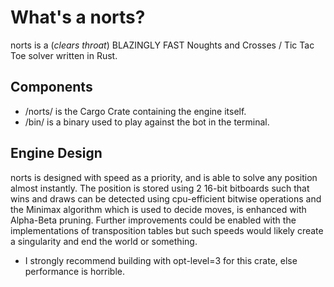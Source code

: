 # What's a norts?
norts is a (*clears throat*) BLAZINGLY FAST Noughts and Crosses / Tic Tac Toe solver written in Rust.

## Components
* /norts/ is the Cargo Crate containing the engine itself.
* /bin/ is a binary used to play against the bot in the terminal.

## Engine Design
norts is designed with speed as a priority, and is able to solve any position almost instantly.
The position is stored using 2 16-bit bitboards such that wins and draws can be detected using cpu-efficient bitwise operations
and the Minimax algorithm which is used to decide moves, is enhanced with Alpha-Beta pruning.
Further improvements could be enabled with the implementations of transposition tables but such speeds would likely create a singularity and end the world or something.

* I strongly recommend building with opt-level=3 for this crate, else performance is horrible.
